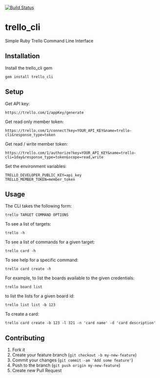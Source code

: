 [![Build Status](https://secure.travis-ci.org/brettweavnet/trello_cli.png)](http://travis-ci.org/brettweavnet/trello_cli)

# trello_cli

Simple Ruby Trello Command Line Interface

## Installation

Install the trello_cli gem

    gem install trello_cli

## Setup

Get API key:

    https://trello.com/1/appKey/generate

Get read only member token:

    https://trello.com/1/connect?key=YOUR_API_KEY&name=trello-cli&response_type=token

Get read / write member token:

    https://trello.com/1/authorize?key=YOUR_API_KEY&name=trello-cli=1day&response_type=token&scope=read,write

Set the environment variables:

    TRELLO_DEVELOPER_PUBLIC_KEY=api_key
    TRELLO_MEMBER_TOKEN=member_token

## Usage

The CLI takes the following form:

    trello TARGET COMMAND OPTIONS

To see a list of targets:

    trello -h

To see a list of commands for a given target:

    trello card -h

To see help for a specific command:

    trello card create -h

For example, to list the boards available to the given credentials:

    trello board list

to list the lists for a given board id:

    trello list list -b 123

To create a card:

    trello card create -b 123 -l 321 -n 'card name' -d 'card description'

## Contributing

1. Fork it
2. Create your feature branch (`git checkout -b my-new-feature`)
3. Commit your changes (`git commit -am 'Add some feature'`)
4. Push to the branch (`git push origin my-new-feature`)
5. Create new Pull Request
